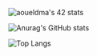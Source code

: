 ![aoueldma's 42 stats](https://badge.mediaplus.ma/colorfulwaves/aoueldma)

![Anurag's GitHub stats](https://github-readme-stats.vercel.app/api?username=speranos&show_icons=true&theme=transparent)                                                                                      

![Top Langs](https://github-readme-stats.vercel.app/api/top-langs/?username=speranos&layout=compact&theme=transparent)

